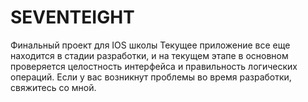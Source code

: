 # SEVENTEIGHT
Финальный проект для IOS школы Текущее приложение все еще находится в стадии разработки, и на текущем этапе в основном проверяется целостность интерфейса и правильность логических операций. Если у вас возникнут проблемы во время разработки, свяжитесь со мной.
